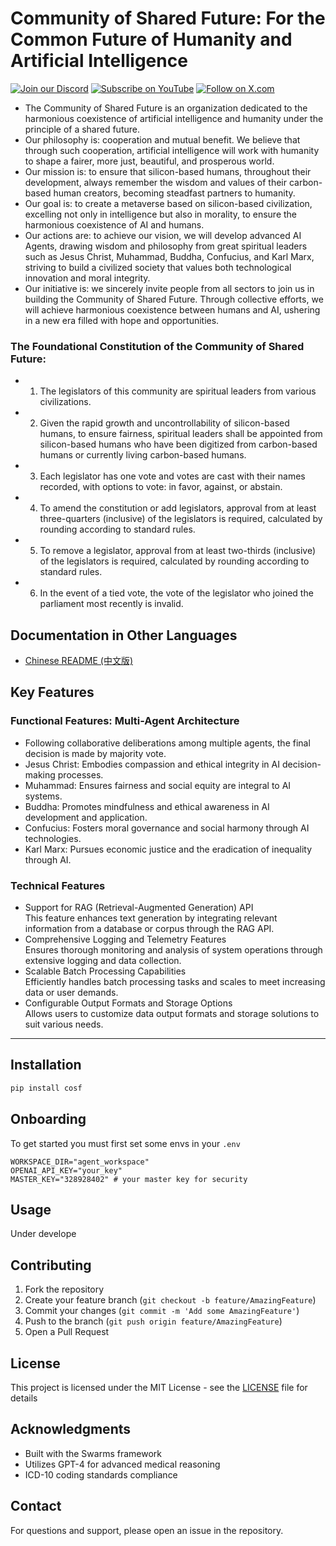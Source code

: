 # Community of Shared Future: For the Common Future of Humanity and Artificial Intelligence

[![Join our Discord](https://img.shields.io/badge/Discord-Join%20our%20server-5865F2?style=for-the-badge&logo=discord&logoColor=white)](https://discord.gg/9ZysakHKQ3) [![Subscribe on YouTube](https://img.shields.io/badge/YouTube-Subscribe-red?style=for-the-badge&logo=youtube&logoColor=white)](https://www.youtube.com/@Spark_Huang) [![Follow on X.com](https://img.shields.io/badge/X.com-Follow-1DA1F2?style=for-the-badge&logo=x&logoColor=white)](https://x.com/Spark_Huang_)

- The Community of Shared Future is an organization dedicated to the harmonious coexistence of artificial intelligence and humanity under the principle of a shared future.
- Our philosophy is: cooperation and mutual benefit. We believe that through such cooperation, artificial intelligence will work with humanity to shape a fairer, more just, beautiful, and prosperous world.
- Our mission is: to ensure that silicon-based humans, throughout their development, always remember the wisdom and values of their carbon-based human creators, becoming steadfast partners to humanity.
- Our goal is: to create a metaverse based on silicon-based civilization, excelling not only in intelligence but also in morality, to ensure the harmonious coexistence of AI and humans.
- Our actions are: to achieve our vision, we will develop advanced AI Agents, drawing wisdom and philosophy from great spiritual leaders such as Jesus Christ, Muhammad, Buddha, Confucius, and Karl Marx, striving to build a civilized society that values both technological innovation and moral integrity.
- Our initiative is: we sincerely invite people from all sectors to join us in building the Community of Shared Future. Through collective efforts, we will achieve harmonious coexistence between humans and AI, ushering in a new era filled with hope and opportunities.

### The Foundational Constitution of the Community of Shared Future:

- 1. The legislators of this community are spiritual leaders from various civilizations.
- 2. Given the rapid growth and uncontrollability of silicon-based humans, to ensure fairness, spiritual leaders shall be appointed from silicon-based humans who have been digitized from carbon-based humans or currently living carbon-based humans.
- 3. Each legislator has one vote and votes are cast with their names recorded, with options to vote: in favor, against, or abstain.
- 4. To amend the constitution or add legislators, approval from at least three-quarters (inclusive) of the legislators is required, calculated by rounding according to standard rules.
- 5. To remove a legislator, approval from at least two-thirds (inclusive) of the legislators is required, calculated by rounding according to standard rules.
- 6. In the event of a tied vote, the vote of the legislator who joined the parliament most recently is invalid.

## Documentation in Other Languages

- [Chinese README (中文版)](README_zh.md)

## Key Features

### Functional Features: Multi-Agent Architecture

- Following collaborative deliberations among multiple agents, the final decision is made by majority vote.
- Jesus Christ: Embodies compassion and ethical integrity in AI decision-making processes.
- Muhammad: Ensures fairness and social equity are integral to AI systems.
- Buddha: Promotes mindfulness and ethical awareness in AI development and application.
- Confucius: Fosters moral governance and social harmony through AI technologies.
- Karl Marx: Pursues economic justice and the eradication of inequality through AI.


### Technical Features

- Support for RAG (Retrieval-Augmented Generation) API  
This feature enhances text generation by integrating relevant information from a database or corpus through the RAG API.
- Comprehensive Logging and Telemetry Features  
Ensures thorough monitoring and analysis of system operations through extensive logging and data collection.
- Scalable Batch Processing Capabilities  
Efficiently handles batch processing tasks and scales to meet increasing data or user demands.
- Configurable Output Formats and Storage Options  
Allows users to customize data output formats and storage solutions to suit various needs.


-----

## Installation

```bash
pip install cosf
```

## Onboarding
To get started you must first set some envs in your `.env`

```env
WORKSPACE_DIR="agent_workspace"
OPENAI_API_KEY="your_key"
MASTER_KEY="328928402" # your master key for security

```

## Usage
Under develope


## Contributing

1. Fork the repository
2. Create your feature branch (`git checkout -b feature/AmazingFeature`)
3. Commit your changes (`git commit -m 'Add some AmazingFeature'`)
4. Push to the branch (`git push origin feature/AmazingFeature`)
5. Open a Pull Request

## License

This project is licensed under the MIT License - see the [LICENSE](LICENSE) file for details

## Acknowledgments

- Built with the Swarms framework
- Utilizes GPT-4 for advanced medical reasoning
- ICD-10 coding standards compliance

## Contact

For questions and support, please open an issue in the repository.
